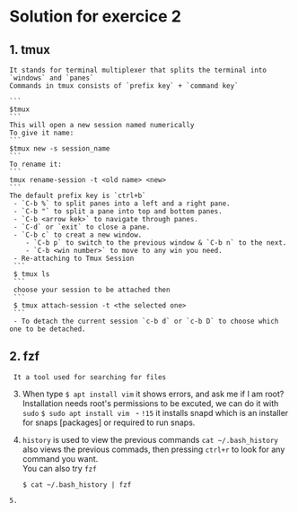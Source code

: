 # Solution for exercice 2

## 1. tmux
    It stands for terminal multiplexer that splits the terminal into `windows` and `panes`
    Commands in tmux consists of `prefix key` + `command key`
    
    ```
    $tmux
    ```
    This will open a new session named numerically 
    To give it name:
    ```
    $tmux new -s session_name   
    ```
    To rename it:
    ```
    tmux rename-session -t <old name> <new>
    ```
    The default prefix key is `ctrl+b`
     - `C-b %` to split panes into a left and a right pane.
     - `C-b "` to split a pane into top and bottom panes.
     - `C-b <arrow kek>` to navigate through panes.
     - `C-d` or `exit` to close a pane.
     - `C-b c` to creat a new window. 
        - `C-b p` to switch to the previous window & `C-b n` to the next.
        - `C-b <win number>` to move to any win you need.
     - Re-attaching to Tmux Session 
     ```
     $ tmux ls
     ```
     choose your session to be attached then 
     ```
     $ tmux attach-session -t <the selected one>
     ```
     - To detach the current session `c-b d` or `c-b D` to choose which one to be detached. 
     
## 2. fzf 
     It a tool used for searching for files 
     
   3. When type
     ```
     $ apt install vim
     ```
     it shows errors, and ask me if I am root?
     Installation needs root's permissions to be excuted, we can do it with `sudo`
     ```
     $ sudo apt install vim 
     ```
     - `!15` it installs snapd which is an installer for snaps [packages] or required to run snaps.
     
   4. `history` is used to view the previous commands 
      `cat ~/.bash_history` also views the previous commads, 
        then pressing `ctrl+r` to look for any command you want.  
        You can also try `fzf` 
        ```
        $ cat ~/.bash_history | fzf
        ```
    5.     
        
      

        
